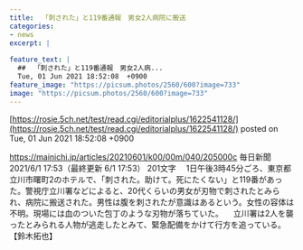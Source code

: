 ```yaml
---
title:  「刺された」と119番通報　男女2人病院に搬送  
categories:
- news
excerpt: |
  
feature_text: |
  ##  「刺された」と119番通報　男女2人病...
  Tue, 01 Jun 2021 18:52:08  +0900
feature_image: "https://picsum.photos/2560/600?image=733"
image: "https://picsum.photos/2560/600?image=733"
---
```


[https://rosie.5ch.net/test/read.cgi/editorialplus/1622541128/](https://rosie.5ch.net/test/read.cgi/editorialplus/1622541128/)
posted on Tue, 01 Jun 2021 18:52:08  +0900

<!--more-->

https://mainichi.jp/articles/20210601/k00/00m/040/205000c 毎日新聞 2021/6/1 17:53（最終更新 6/1 17:53） 201文字 　1日午後3時45分ごろ、東京都立川市曙町2のホテルで、「刺された。助けて。死にたくない」と119番があった。警視庁立川署などによると、20代くらいの男女が刃物で刺されたとみられ、病院に搬送された。男性は腹を刺されたが意識はあるという。女性の容体は不明。現場には血のついた包丁のような刃物が落ちていた。 　立川署は2人を襲ったとみられる人物が逃走したとみて、緊急配備をかけて行方を追っている。【鈴木拓也】
